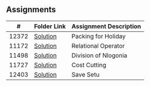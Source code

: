 ## Assignments

|   #   | Folder Link                    | Assignment Description |
| :---: | ------------------------------ | ---------------------- |
| 12372 | [Solution](/Assignments/12372) | Packing for Holiday    |
| 11172 | [Solution](/Assignments/11172) | Relational Operator    |
| 11498 | [Solution](/Assignments/11498) | Division of Nlogonia   |
| 11727 | [Solution](/Assignments/11727) | Cost Cutting           |
| 12403 | [Solution](/Assignments/12403) | Save Setu              |
